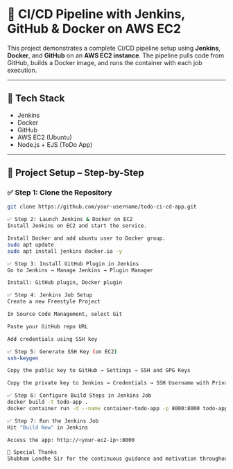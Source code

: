# 🚀 CI/CD Pipeline with Jenkins, GitHub & Docker on AWS EC2

This project demonstrates a complete CI/CD pipeline setup using **Jenkins**, **Docker**, and **GitHub** on an **AWS EC2 instance**. The pipeline pulls code from GitHub, builds a Docker image, and runs the container with each job execution.

---

## 📌 Tech Stack
- Jenkins
- Docker
- GitHub
- AWS EC2 (Ubuntu)
- Node.js + EJS (ToDo App)

---

## 🔧 Project Setup – Step-by-Step

### ✅ Step 1: Clone the Repository
```bash
git clone https://github.com/your-username/todo-ci-cd-app.git

✅ Step 2: Launch Jenkins & Docker on EC2
Install Jenkins on EC2 and start the service.

Install Docker and add ubuntu user to Docker group.
sudo apt update
sudo apt install jenkins docker.io -y

✅ Step 3: Install GitHub Plugin in Jenkins
Go to Jenkins → Manage Jenkins → Plugin Manager

Install: GitHub plugin, Docker plugin

✅ Step 4: Jenkins Job Setup
Create a new Freestyle Project

In Source Code Management, select Git

Paste your GitHub repo URL

Add credentials using SSH key

✅ Step 5: Generate SSH Key (on EC2)
ssh-keygen

Copy the public key to GitHub → Settings → SSH and GPG Keys

Copy the private key to Jenkins → Credentials → SSH Username with Private Key

✅ Step 6: Configure Build Steps in Jenkins Job
docker build -t todo-app .
docker container run -d --name container-todo-app -p 8000:8000 todo-app

✅ Step 7: Run the Jenkins Job
Hit "Build Now" in Jenkins

Access the app: http://<your-ec2-ip>:8000

🙏 Special Thanks
Shubham Londhe Sir for the continuous guidance and motivation throughout this project journey! 🙌
